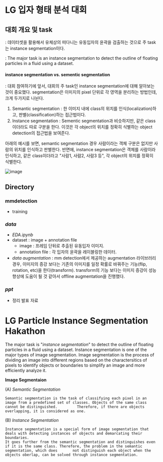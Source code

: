 # LG 입자 형태 분석 대회

## 대회 개요 및 task
: 데이터셋을 활용해서 유체상의 떠다니는 유동입자의 윤곽을 검출하는 것으로 주 task는 instance segmentation이다. 

: The major task is an instance segmentation to detect the outline of floating particles in a fluid using a dataset.

#### instance segmentation vs. sementic segmentation
: 대회 참여하기에 앞서, 대회의 주 task인 instance segmentation에 대해 알아보는 것이 중요했다. segmentation은 이미지의 pixel 단위로 각 영역을 분리하는 방법인데, 크게 두가지로 나뉜다.
1. Semantic segmentation 
  : 한 이미지 내에 class의 위치를 인식(localization)하고, 판별(classification)하는 접근법이다.
2. Instance segmentation
  : Sementic segmentation과 비슷하지만, 같은 class 이더라도 따로 구분을 한다. 이것은 각 object의 위치를 정확히 식별하는 object detection의 접근법을 보여준다.
  
 아래의 예시를 보면, semantic segmentation 경우 사람이라는 객체 구분은 없지만 사람의 위치를 인식하고 판별한다. 반면에, instance segmentation은 객체를 사람이라 인식하고, 같은 class이더라고 "사람1, 사람2, 사람3 등", 각 object의 위치를 정확히 식별한다. 
 
![image](https://user-images.githubusercontent.com/106142512/184824975-ac292126-28ad-43d9-8abd-a4c98f541e8c.png)

#### 

## Directory

### mmdetection
  - training

### _data_
- _EDA.ipynb_
- dataset : image + annotation file
  - image : 프레임 단뒤로 추출된 유동입자 이미지.
  - annotation file : 각 입자의 윤곽을 레이블링한 데이터.
- _data augmentation_ : mm detection에서 제공하는 augmentation 라이브러리 경우, 이미지의 증강 보다는 기존의 이미지를 일정 확률로 바꿔주는 기능(flip, rotation, etc)을 한다(transform). transform의 기능 보다는 이미지 증강이 성능 향상에 도움이 될 것 같아서 offline augmentation을 진행했다. 
 
### _ppt_
- 정리 발표 자료


# LG Particle Instance Segmentation Hakathon

The major task is "_instance segmentation_" to detect the outline of floating particles in a fluid using a dataset. 
Instance segmentation is one of the major types of image segmentation. Image segmentation is the process of dividing an image into different regions based on the charactersitics of pixels to identify objects or boundaries to simplify an image and more efficiently analyze it. 

__Image Segmentaion__

(A) _Semantic Segmentation_

    Semantic segmentation is the task of classifying each pixel in an image from a predefined set of classes. Objects of the same class cannot be distinguished.         Therefore, if there are objects overlapping, it is considered as one.  
    
(B) _Instance Segmentation_

    Instance segmentation is a special form of image segmentation that deals with detecting instances of objects and demarcating their boundaries.
    It goes further from the semantic segmentation and distinguishes even if it is the same class. Therefore, the problem in the semantic segmentation, which does       not distinguish each object when the objects oberlap, can be solved through instance segmentation. 
    
